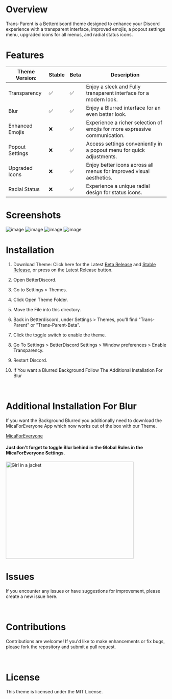 
# Overview
Trans-Parent is a Betterdiscord theme designed to enhance your Discord experience with a transparent interface, improved emojis, a popout settings menu, upgraded icons for all menus, and radial status icons.

# Features


| Theme Version:  	| Stable 	| Beta 	|   Description   |
|-----------------	|--------	|------	|------|
| Transparency    	| ✅      	| ✅    	| Enjoy a sleek and Fully transparent interface for a modern look. |
| Blur            	| ✅      	| ✅    	| Enjoy a Blurred interface for an even better look. |
| Enhanced Emojis 	| ❌      	| ✅    	| Experience a richer selection of emojis for more expressive communication. |
| Popout Settings 	| ❌      	| ✅    	| Access settings conveniently in a popout menu for quick adjustments. |
| Upgraded Icons  	| ❌      	| ✅    	| Enjoy better icons across all menus for improved visual aesthetics. |
| Radial Status   	| ❌      	| ✅    	| Experience a unique radial design for status icons. |




# Screenshots
![image](https://github.com/K3NOXOFFICIAL/Trans-Parent/assets/46091052/e2902196-ac04-4143-8014-190e2a60db0e)
![image](https://github.com/K3NOXOFFICIAL/Trans-Parent/assets/46091052/9375b8da-28d2-490a-8e00-22e3cc6bf68d)
![image](https://github.com/K3NOXOFFICIAL/Trans-Parent/assets/46091052/a4c80279-aab5-468c-9d2c-6c1666a8189b)
![image](https://github.com/K3NOXOFFICIAL/Trans-Parent/assets/46091052/17365a9e-a572-4546-b6bf-d314f72c2eae)






# Installation

1.  Download Theme: Click here for the Latest [Beta Release](https://github.com/k3noxofficial/Trans-Parent/releases/latest/download/Trans-Parent-Beta.theme.css) and [Stable Release](https://github.com/k3noxofficial/Trans-Parent/releases/latest/download/Trans-Parent.theme.css), or press on the Latest Release button.

1. Open BetterDiscord.

2. Go to Settings > Themes.

3. Click Open Theme Folder.

4. Move the File into this directory.

5. Back in Betterdiscord, under Settings > Themes, you'll find "Trans-Parent" or "Trans-Parent-Beta".

6. Click the toggle switch to enable the theme.

7. Go To Settings > BetterDiscord Settings > Window preferences > Enable Transparency.

8. Restart Discord.

 9. If You want a Blurred Background Follow The Additional Installation For Blur
<br>


# Additional Installation For Blur
If you want the Background Blurred you additionally need to download the MicaForEveryone App which now works out of the box with our Theme.

[MicaForEveryone](https://github.com/MicaForEveryone/MicaForEveryone/releases)

#### Just don't forget to toggle Blur behind in the Global Rules in the MicaForEveryone Settings.

<img src="https://github.com/K3NOXOFFICIAL/Trans-Parent/assets/46091052/2d2e2f30-0bf6-4013-9f90-36b8abd1ee56" alt="Girl in a jacket" style="width:400px;height:303px;">



<br>

# Issues
If you encounter any issues or have suggestions for improvement, please create a new issue here.

<br>

# Contributions
Contributions are welcome! If you'd like to make enhancements or fix bugs, please fork the repository and submit a pull request.

<br>

# License
This theme is licensed under the MIT License.

